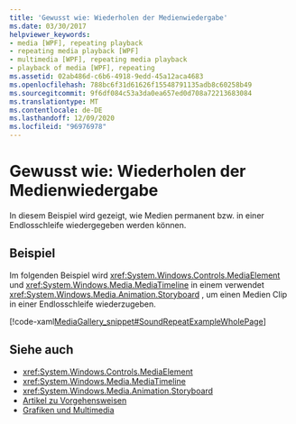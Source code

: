 ```yaml
---
title: 'Gewusst wie: Wiederholen der Medienwiedergabe'
ms.date: 03/30/2017
helpviewer_keywords:
- media [WPF], repeating playback
- repeating media playback [WPF]
- multimedia [WPF], repeating media playback
- playback of media [WPF], repeating
ms.assetid: 02ab486d-c6b6-4918-9edd-45a12aca4683
ms.openlocfilehash: 788bc6f31d61626f15548791135adb8c60258b49
ms.sourcegitcommit: 9f6df084c53a3da0ea657ed0d708a72213683084
ms.translationtype: MT
ms.contentlocale: de-DE
ms.lasthandoff: 12/09/2020
ms.locfileid: "96976978"
---
```

# <a name="how-to-repeat-media-playback"></a>Gewusst wie: Wiederholen der Medienwiedergabe
In diesem Beispiel wird gezeigt, wie Medien permanent bzw. in einer Endlosschleife wiedergegeben werden können.  
  
## <a name="example"></a>Beispiel  
 Im folgenden Beispiel wird <xref:System.Windows.Controls.MediaElement> und <xref:System.Windows.Media.MediaTimeline> in einem verwendet <xref:System.Windows.Media.Animation.Storyboard> , um einen Medien Clip in einer Endlosschleife wiederzugeben.  
  
 [!code-xaml[MediaGallery_snippet#SoundRepeatExampleWholePage](~/samples/snippets/csharp/VS_Snippets_Wpf/MediaGallery_snippet/CSharp/SoundRepeatExample.xaml#soundrepeatexamplewholepage)]  
  
## <a name="see-also"></a>Siehe auch

- <xref:System.Windows.Controls.MediaElement>
- <xref:System.Windows.Media.MediaTimeline>
- <xref:System.Windows.Media.Animation.Storyboard>
- [Artikel zu Vorgehensweisen](audio-and-video-how-to-topics.md)
- [Grafiken und Multimedia](index.md)
